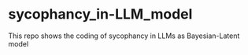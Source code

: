 # sycophancy_in-LLM_model
This repo shows the coding of sycophancy in LLMs as Bayesian-Latent model
